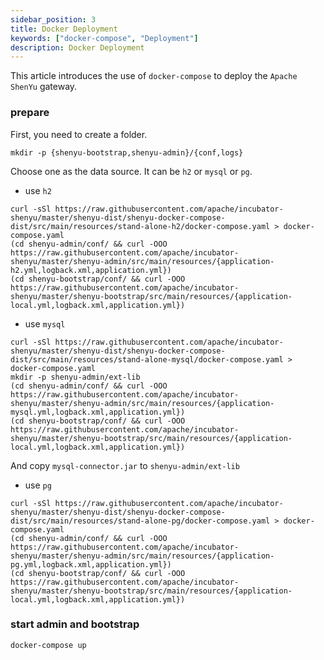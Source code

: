 ```yaml
---
sidebar_position: 3
title: Docker Deployment
keywords: ["docker-compose", "Deployment"]
description: Docker Deployment
---
```


This article introduces the use of `docker-compose` to deploy the `Apache ShenYu` gateway.

### prepare

First, you need to create a folder.

```shell
mkdir -p {shenyu-bootstrap,shenyu-admin}/{conf,logs}
```

Choose one as the data source. It can be `h2` or `mysql` or `pg`.

* use `h2`

```shell
curl -sSl https://raw.githubusercontent.com/apache/incubator-shenyu/master/shenyu-dist/shenyu-docker-compose-dist/src/main/resources/stand-alone-h2/docker-compose.yaml > docker-compose.yaml
(cd shenyu-admin/conf/ && curl -OOO https://raw.githubusercontent.com/apache/incubator-shenyu/master/shenyu-admin/src/main/resources/{application-h2.yml,logback.xml,application.yml})
(cd shenyu-bootstrap/conf/ && curl -OOO https://raw.githubusercontent.com/apache/incubator-shenyu/master/shenyu-bootstrap/src/main/resources/{application-local.yml,logback.xml,application.yml})
```

* use `mysql`

```shell
curl -sSl https://raw.githubusercontent.com/apache/incubator-shenyu/master/shenyu-dist/shenyu-docker-compose-dist/src/main/resources/stand-alone-mysql/docker-compose.yaml > docker-compose.yaml
mkdir -p shenyu-admin/ext-lib
(cd shenyu-admin/conf/ && curl -OOO https://raw.githubusercontent.com/apache/incubator-shenyu/master/shenyu-admin/src/main/resources/{application-mysql.yml,logback.xml,application.yml})
(cd shenyu-bootstrap/conf/ && curl -OOO https://raw.githubusercontent.com/apache/incubator-shenyu/master/shenyu-bootstrap/src/main/resources/{application-local.yml,logback.xml,application.yml})
```

And copy `mysql-connector.jar` to `shenyu-admin/ext-lib`

* use `pg`

```shell
curl -sSl https://raw.githubusercontent.com/apache/incubator-shenyu/master/shenyu-dist/shenyu-docker-compose-dist/src/main/resources/stand-alone-pg/docker-compose.yaml > docker-compose.yaml
(cd shenyu-admin/conf/ && curl -OOO https://raw.githubusercontent.com/apache/incubator-shenyu/master/shenyu-admin/src/main/resources/{application-pg.yml,logback.xml,application.yml})
(cd shenyu-bootstrap/conf/ && curl -OOO https://raw.githubusercontent.com/apache/incubator-shenyu/master/shenyu-bootstrap/src/main/resources/{application-local.yml,logback.xml,application.yml})
```

### start admin and bootstrap

```shell
docker-compose up
```